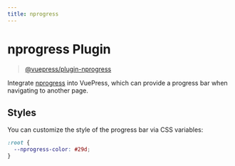 ```yaml
---
title: nprogress
---
```


<!-- `# nprogress` will be rendered as `<h1 id="nprogress">`, and the id will conflict with the nprogress bar (stupid) -->

<!-- so we add a 'plugin' suffix in the h1 title, and use title frontmatter to set the page title -->

# nprogress Plugin

> [@vuepress/plugin-nprogress](https://www.npmjs.com/package/@vuepress/plugin-nprogress)

Integrate [nprogress](https://github.com/rstacruz/nprogress) into VuePress, which can provide a progress bar when navigating to another page.

## Styles

You can customize the style of the progress bar via CSS variables:

```css
:root {
  --nprogress-color: #29d;
}
```
